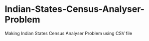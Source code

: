 # Indian-States-Census-Analyser-Problem
Making Indian States Census Analyser Problem using CSV file
